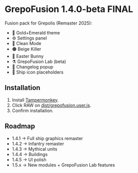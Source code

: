 # GrepoFusion 1.4.0-beta FINAL

Fusion pack for Grepolis (Remaster 2025):
- 🎨 Gold+Emerald theme
- ⚙️ Settings panel
- 🧹 Clean Mode
- 🟤 Beige Killer
- 🐰 Easter Bunny
- ⚗️ GrepoFusion Lab (beta)
- 📜 Changelog popup
- 🚢 Ship icon placeholders

## Installation
1. Install [Tampermonkey](https://www.tampermonkey.net/).
2. Click RAW on [dist/grepofusion.user.js](dist/grepofusion.user.js).
3. Confirm installation.

## Roadmap
- 1.4.1 → Full ship graphics remaster
- 1.4.2 → Infantry remaster
- 1.4.3 → Mythical units
- 1.4.4 → Buildings
- 1.4.5 → UI polish
- 1.5.x → New modules + GrepoFusion Lab features
